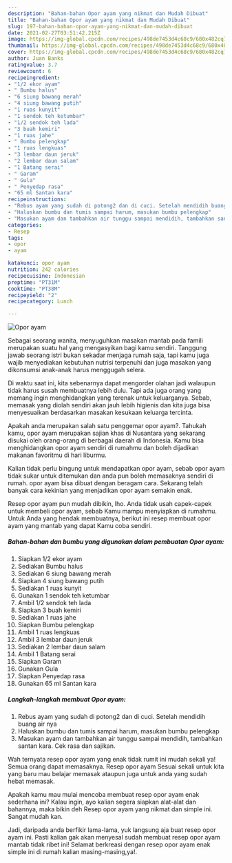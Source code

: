 ```yaml
---
description: "Bahan-bahan Opor ayam yang nikmat dan Mudah Dibuat"
title: "Bahan-bahan Opor ayam yang nikmat dan Mudah Dibuat"
slug: 197-bahan-bahan-opor-ayam-yang-nikmat-dan-mudah-dibuat
date: 2021-02-27T03:51:42.215Z
image: https://img-global.cpcdn.com/recipes/498de7453d4c68c9/680x482cq70/opor-ayam-foto-resep-utama.jpg
thumbnail: https://img-global.cpcdn.com/recipes/498de7453d4c68c9/680x482cq70/opor-ayam-foto-resep-utama.jpg
cover: https://img-global.cpcdn.com/recipes/498de7453d4c68c9/680x482cq70/opor-ayam-foto-resep-utama.jpg
author: Juan Banks
ratingvalue: 3.7
reviewcount: 6
recipeingredient:
- "1/2 ekor ayam"
- " Bumbu halus"
- "6 siung bawang merah"
- "4 siung bawang putih"
- "1 ruas kunyit"
- "1 sendok teh ketumbar"
- "1/2 sendok teh lada"
- "3 buah kemiri"
- "1 ruas jahe"
- " Bumbu pelengkap"
- "1 ruas lengkuas"
- "3 lembar daun jeruk"
- "2 lembar daun salam"
- "1 Batang serai"
- " Garam"
- " Gula"
- " Penyedap rasa"
- "65 ml Santan kara"
recipeinstructions:
- "Rebus ayam yang sudah di potong2 dan di cuci. Setelah mendidih buang air nya"
- "Haluskan bumbu dan tumis sampai harum, masukan bumbu pelengkap"
- "Masukan ayam dan tambahkan air tunggu sampai mendidih, tambahkan santan kara. Cek rasa dan sajikan."
categories:
- Resep
tags:
- opor
- ayam

katakunci: opor ayam 
nutrition: 242 calories
recipecuisine: Indonesian
preptime: "PT31M"
cooktime: "PT38M"
recipeyield: "2"
recipecategory: Lunch

---
```



![Opor ayam](https://img-global.cpcdn.com/recipes/498de7453d4c68c9/680x482cq70/opor-ayam-foto-resep-utama.jpg)

Sebagai seorang wanita, menyuguhkan masakan mantab pada famili merupakan suatu hal yang mengasyikan bagi kamu sendiri. Tanggung jawab seorang istri bukan sekadar menjaga rumah saja, tapi kamu juga wajib menyediakan kebutuhan nutrisi terpenuhi dan juga masakan yang dikonsumsi anak-anak harus menggugah selera.

Di waktu  saat ini, kita sebenarnya dapat mengorder olahan jadi walaupun tidak harus susah membuatnya lebih dulu. Tapi ada juga orang yang memang ingin menghidangkan yang terenak untuk keluarganya. Sebab, memasak yang diolah sendiri akan jauh lebih higienis dan kita juga bisa menyesuaikan berdasarkan masakan kesukaan keluarga tercinta. 



Apakah anda merupakan salah satu penggemar opor ayam?. Tahukah kamu, opor ayam merupakan sajian khas di Nusantara yang sekarang disukai oleh orang-orang di berbagai daerah di Indonesia. Kamu bisa menghidangkan opor ayam sendiri di rumahmu dan boleh dijadikan makanan favoritmu di hari liburmu.

Kalian tidak perlu bingung untuk mendapatkan opor ayam, sebab opor ayam tidak sukar untuk ditemukan dan anda pun boleh memasaknya sendiri di rumah. opor ayam bisa dibuat dengan beragam cara. Sekarang telah banyak cara kekinian yang menjadikan opor ayam semakin enak.

Resep opor ayam pun mudah dibikin, lho. Anda tidak usah capek-capek untuk membeli opor ayam, sebab Kamu mampu menyiapkan di rumahmu. Untuk Anda yang hendak membuatnya, berikut ini resep membuat opor ayam yang mantab yang dapat Kamu coba sendiri.

<!--inarticleads1-->

##### Bahan-bahan dan bumbu yang digunakan dalam pembuatan Opor ayam:

1. Siapkan 1/2 ekor ayam
1. Sediakan  Bumbu halus
1. Sediakan 6 siung bawang merah
1. Siapkan 4 siung bawang putih
1. Sediakan 1 ruas kunyit
1. Gunakan 1 sendok teh ketumbar
1. Ambil 1/2 sendok teh lada
1. Siapkan 3 buah kemiri
1. Sediakan 1 ruas jahe
1. Siapkan  Bumbu pelengkap
1. Ambil 1 ruas lengkuas
1. Ambil 3 lembar daun jeruk
1. Sediakan 2 lembar daun salam
1. Ambil 1 Batang serai
1. Siapkan  Garam
1. Gunakan  Gula
1. Siapkan  Penyedap rasa
1. Gunakan 65 ml Santan kara




<!--inarticleads2-->

##### Langkah-langkah membuat Opor ayam:

1. Rebus ayam yang sudah di potong2 dan di cuci. Setelah mendidih buang air nya
1. Haluskan bumbu dan tumis sampai harum, masukan bumbu pelengkap
1. Masukan ayam dan tambahkan air tunggu sampai mendidih, tambahkan santan kara. Cek rasa dan sajikan.




Wah ternyata resep opor ayam yang enak tidak rumit ini mudah sekali ya! Semua orang dapat memasaknya. Resep opor ayam Sesuai sekali untuk kita yang baru mau belajar memasak ataupun juga untuk anda yang sudah hebat memasak.

Apakah kamu mau mulai mencoba membuat resep opor ayam enak sederhana ini? Kalau ingin, ayo kalian segera siapkan alat-alat dan bahannya, maka bikin deh Resep opor ayam yang nikmat dan simple ini. Sangat mudah kan. 

Jadi, daripada anda berfikir lama-lama, yuk langsung aja buat resep opor ayam ini. Pasti kalian gak akan menyesal sudah membuat resep opor ayam mantab tidak ribet ini! Selamat berkreasi dengan resep opor ayam enak simple ini di rumah kalian masing-masing,ya!.

